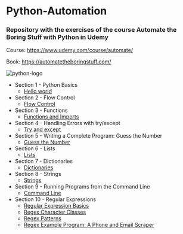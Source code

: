 # Python-Automation

### Repository with the exercises of the course Automate the Boring Stuff with Python in Udemy

Course: https://www.udemy.com/course/automate/

Book: https://automatetheboringstuff.com/

![python-logo](https://user-images.githubusercontent.com/36489953/78834570-0f5b2e80-79ef-11ea-8260-11a33e15fc1c.png)

* Section 1 - Python Basics
    * [Hello world](https://github.com/edwardmartins/Python-Automation/blob/master/01_helloworld.py)
* Section 2 - Flow Control
    * [Flow Control](https://github.com/edwardmartins/Python-Automation/blob/master/02_flow_control.py)
* Section 3 - Functions
    * [Functions and Imports](https://github.com/edwardmartins/Python-Automation/blob/master/03_functions_imports.py)
* Section 4 - Handling Errors with try/except
    * [Try and except](https://github.com/edwardmartins/Python-Automation/blob/master/04_try_except.py)
* Section 5 - Writing a Complete Program: Guess the Number
    * [Guess the Number](https://github.com/edwardmartins/Python-Automation/blob/master/05_guess_the_number.py)
* Section 6 - Lists
    * [Lists](https://github.com/edwardmartins/Python-Automation/blob/master/06_lists.py)
* Section 7 -  Dictionaries
    * [Dictionaries](https://github.com/edwardmartins/Python-Automation/blob/master/07_dictionaries.py)
* Section 8 -  Strings
    * [Strings](https://github.com/edwardmartins/Python-Automation/blob/master/08_strings.py)
* Section 9 -  Running Programs from the Command Line
    * [Command Line](https://github.com/edwardmartins/Python-Automation/blob/master/09_command_line.py)
 * Section 10 -  Regular Expressions
    * [Regular Expression Basics](https://github.com/edwardmartins/Python-Automation/blob/master/10_regex_basics.py)
    * [Regex Character Classes](https://github.com/edwardmartins/Python-Automation/blob/master/10_regex_classes.py)
    * [Regex Patterns](https://github.com/edwardmartins/Python-Automation/blob/master/10_regex_patterns.py)
    * [Regex Example Program: A Phone and Email Scraper](https://github.com/edwardmartins/PythonAutomation/blob/master/10_phone_email_extractor.py)




